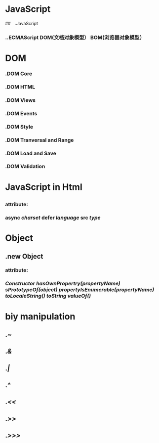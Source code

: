 #                JavaScript
##　.JavaScript
### ..ECMAScript DOM(文档对象模型） BOM(浏览器对象模型）
#                DOM
### .DOM Core 
### .DOM HTML 
### .DOM Views
### .DOM Events
### .DOM Style
### .DOM Tranversal and Range
### .DOM Load and Save 
### .DOM Validation

#               JavaScript in Html
## <script> </script> 
### attribute:
### **async** *charset* **defer** *language* **src** *type*
#                Object
##  .new Object
### attribute:
### *Constructor*  *hasOwnPropertry(propertyName)*  *sPrototypeOf(object)*  *propertyIsEnumerable(propertyName)*  *toLocaleString()*  *toString*  *valueOf()*
#      biy manipulation
## .*~*
## .*&*
## .*|*
## .*^*
## .*<<*
## .*>>*
## .*>>>*
